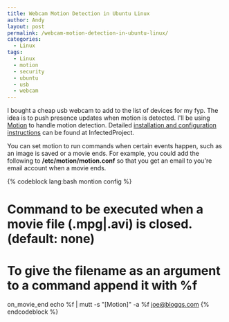 ```yaml
---
title: Webcam Motion Detection in Ubuntu Linux
author: Andy
layout: post
permalink: /webcam-motion-detection-in-ubuntu-linux/
categories:
  - Linux
tags:
  - Linux
  - motion
  - security
  - ubuntu
  - usb
  - webcam
---
```

I bought a cheap usb webcam to add to the list of devices for my fyp. The idea is to push presence updates when motion is detected. I'll be using [Motion][1] to handle motion detection.
Detailed [installation and configuration instructions][2] can be found at InfectedProject.

You can set motion to run commands when certain events happen, such as an image is saved or a movie ends. For example, you could add the following to **/etc/motion/motion.conf** so that you get an email to you're email account when a movie ends.

{% codeblock lang:bash montion config %}
# Command to be executed when a movie file (.mpg|.avi) is closed. (default: none)
# To give the filename as an argument to a command append it with %f
on_movie_end echo %f | mutt -s "[Motion]" -a %f joe@bloggs.com
{% endcodeblock %}


 [1]: http://www.lavrsen.dk/twiki/bin/view/Motion/WebHome
 [2]: http://infectedproject.com/2008/04/11/how-to-part-1-cheap-ubuntu-based-home-security/
